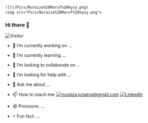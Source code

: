 



	![](/Pics/Nuraiza%20Maruf%20kyzy.png)
    <img src="Pics/Nuraiza%20Maruf%20kyzy.png">
### Hi there 👋
![Visitor](https://visitor-badge.laobi.icu/badge?page_id=nuraiza.nuraiza)

<!--
**nuraiza/nuraiza** is a ✨ _special_ ✨ repository because its `README.md` (this file) appears on your GitHub profile.

Here are some ideas to get you started: -->










- 🔭 I’m currently working on ...
- 🌱 I’m currently learning ...
- 👯 I’m looking to collaborate on ...
- 🤔 I’m looking for help with ...
- 💬 Ask me about ...





- 📫 How to reach me: 
<a href="mailto:YourEmail@gmail.com">![nuraiza.juraeva@gmail.com](https://img.shields.io/badge/Gmail-D14836?style=for-the-badge&logo=gmail&logoColor=white)</a> <a href="<https://www.linkedin.com/in/nuraiza/>">![LinkedIn](https://img.shields.io/badge/LinkedIn-0077B5?style=for-the-badge&logo=linkedin&logoColor=white)</a>
- 😄 Pronouns: ...
- ⚡ Fun fact: ...


